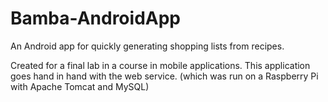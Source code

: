# Bamba-AndroidApp
An Android app for quickly generating shopping lists from recipes.

Created for a final lab in a course in mobile applications. This application goes hand in hand with
the web service. (which was run on a Raspberry Pi with Apache Tomcat and MySQL) 
